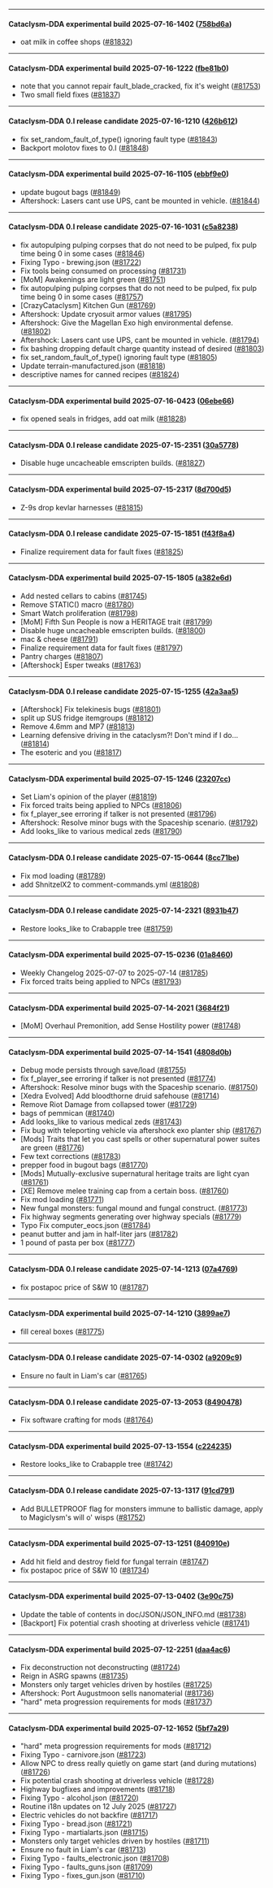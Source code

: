 
---

#### Cataclysm-DDA experimental build 2025-07-16-1402 ([758bd6a](https://github.com/CleverRaven/Cataclysm-DDA/releases/tag/cdda-experimental-2025-07-16-1402))

* oat milk in coffee shops ([#81832](https://github.com/CleverRaven/Cataclysm-DDA/pull/81832))

---

#### Cataclysm-DDA experimental build 2025-07-16-1222 ([fbe81b0](https://github.com/CleverRaven/Cataclysm-DDA/releases/tag/cdda-experimental-2025-07-16-1222))

* note that you cannot repair fault_blade_cracked, fix it's weight ([#81753](https://github.com/CleverRaven/Cataclysm-DDA/pull/81753))
* Two small field fixes ([#81837](https://github.com/CleverRaven/Cataclysm-DDA/pull/81837))

---

#### Cataclysm-DDA 0.I release candidate 2025-07-16-1210 ([426b612](https://github.com/CleverRaven/Cataclysm-DDA/releases/tag/cdda-0.I-2025-07-16-1210))

* fix set_random_fault_of_type() ignoring fault type ([#81843](https://github.com/CleverRaven/Cataclysm-DDA/pull/81843))
* Backport molotov fixes to 0.I ([#81848](https://github.com/CleverRaven/Cataclysm-DDA/pull/81848))

---

#### Cataclysm-DDA experimental build 2025-07-16-1105 ([ebbf9e0](https://github.com/CleverRaven/Cataclysm-DDA/releases/tag/cdda-experimental-2025-07-16-1105))

* update bugout bags ([#81849](https://github.com/CleverRaven/Cataclysm-DDA/pull/81849))
* Aftershock: Lasers cant use UPS, cant be mounted in vehicle. ([#81844](https://github.com/CleverRaven/Cataclysm-DDA/pull/81844))

---

#### Cataclysm-DDA 0.I release candidate 2025-07-16-1031 ([c5a8238](https://github.com/CleverRaven/Cataclysm-DDA/releases/tag/cdda-0.I-2025-07-16-1031))

* fix autopulping pulping corpses that do not need to be pulped, fix pulp time being 0 in some cases ([#81846](https://github.com/CleverRaven/Cataclysm-DDA/pull/81846))
* Fixing Typo - brewing.json ([#81722](https://github.com/CleverRaven/Cataclysm-DDA/pull/81722))
* Fix tools being consumed on processing ([#81731](https://github.com/CleverRaven/Cataclysm-DDA/pull/81731))
* [MoM] Awakenings are light green ([#81751](https://github.com/CleverRaven/Cataclysm-DDA/pull/81751))
* fix autopulping pulping corpses that do not need to be pulped, fix pulp time being 0 in some cases ([#81757](https://github.com/CleverRaven/Cataclysm-DDA/pull/81757))
* [CrazyCataclysm] Kitchen Gun ([#81769](https://github.com/CleverRaven/Cataclysm-DDA/pull/81769))
* Aftershock: Update cryosuit armor values ([#81795](https://github.com/CleverRaven/Cataclysm-DDA/pull/81795))
* Aftershock: Give the Magellan Exo high environmental defense. ([#81802](https://github.com/CleverRaven/Cataclysm-DDA/pull/81802))
* Aftershock: Lasers cant use UPS, cant be mounted in vehicle. ([#81794](https://github.com/CleverRaven/Cataclysm-DDA/pull/81794))
* fix bashing dropping default charge quantity instead of desired ([#81803](https://github.com/CleverRaven/Cataclysm-DDA/pull/81803))
* fix set_random_fault_of_type() ignoring fault type ([#81805](https://github.com/CleverRaven/Cataclysm-DDA/pull/81805))
* Update terrain-manufactured.json ([#81818](https://github.com/CleverRaven/Cataclysm-DDA/pull/81818))
* descriptive names for canned recipes ([#81824](https://github.com/CleverRaven/Cataclysm-DDA/pull/81824))

---

#### Cataclysm-DDA experimental build 2025-07-16-0423 ([06ebe66](https://github.com/CleverRaven/Cataclysm-DDA/releases/tag/cdda-experimental-2025-07-16-0423))

* fix opened seals in fridges, add oat milk ([#81828](https://github.com/CleverRaven/Cataclysm-DDA/pull/81828))

---

#### Cataclysm-DDA 0.I release candidate 2025-07-15-2351 ([30a5778](https://github.com/CleverRaven/Cataclysm-DDA/releases/tag/cdda-0.I-2025-07-15-2351))

* Disable huge uncacheable emscripten builds. ([#81827](https://github.com/CleverRaven/Cataclysm-DDA/pull/81827))

---

#### Cataclysm-DDA experimental build 2025-07-15-2317 ([8d700d5](https://github.com/CleverRaven/Cataclysm-DDA/releases/tag/cdda-experimental-2025-07-15-2317))

* Z-9s drop kevlar harnesses ([#81815](https://github.com/CleverRaven/Cataclysm-DDA/pull/81815))

---

#### Cataclysm-DDA 0.I release candidate 2025-07-15-1851 ([f43f8a4](https://github.com/CleverRaven/Cataclysm-DDA/releases/tag/cdda-0.I-2025-07-15-1851))

* Finalize requirement data for fault fixes ([#81825](https://github.com/CleverRaven/Cataclysm-DDA/pull/81825))

---

#### Cataclysm-DDA experimental build 2025-07-15-1805 ([a382e6d](https://github.com/CleverRaven/Cataclysm-DDA/releases/tag/cdda-experimental-2025-07-15-1805))

* Add nested cellars to cabins ([#81745](https://github.com/CleverRaven/Cataclysm-DDA/pull/81745))
* Remove STATIC() macro ([#81780](https://github.com/CleverRaven/Cataclysm-DDA/pull/81780))
* Smart Watch proliferation ([#81798](https://github.com/CleverRaven/Cataclysm-DDA/pull/81798))
* [MoM] Fifth Sun People is now a HERITAGE trait ([#81799](https://github.com/CleverRaven/Cataclysm-DDA/pull/81799))
* Disable huge uncacheable emscripten builds. ([#81800](https://github.com/CleverRaven/Cataclysm-DDA/pull/81800))
* mac & cheese ([#81791](https://github.com/CleverRaven/Cataclysm-DDA/pull/81791))
* Finalize requirement data for fault fixes ([#81797](https://github.com/CleverRaven/Cataclysm-DDA/pull/81797))
* Pantry charges ([#81807](https://github.com/CleverRaven/Cataclysm-DDA/pull/81807))
* [Aftershock] Esper tweaks ([#81763](https://github.com/CleverRaven/Cataclysm-DDA/pull/81763))

---

#### Cataclysm-DDA 0.I release candidate 2025-07-15-1255 ([42a3aa5](https://github.com/CleverRaven/Cataclysm-DDA/releases/tag/cdda-0.I-2025-07-15-1255))

* [Aftershock] Fix telekinesis bugs ([#81801](https://github.com/CleverRaven/Cataclysm-DDA/pull/81801))
* split up SUS fridge itemgroups ([#81812](https://github.com/CleverRaven/Cataclysm-DDA/pull/81812))
* Remove 4.6mm and MP7 ([#81813](https://github.com/CleverRaven/Cataclysm-DDA/pull/81813))
* Learning defensive driving in the cataclysm?! Don't mind if I do... ([#81814](https://github.com/CleverRaven/Cataclysm-DDA/pull/81814))
* The esoteric and you ([#81817](https://github.com/CleverRaven/Cataclysm-DDA/pull/81817))

---

#### Cataclysm-DDA experimental build 2025-07-15-1246 ([23207cc](https://github.com/CleverRaven/Cataclysm-DDA/releases/tag/cdda-experimental-2025-07-15-1246))

* Set Liam's opinion of the player ([#81819](https://github.com/CleverRaven/Cataclysm-DDA/pull/81819))
* Fix forced traits being applied to NPCs ([#81806](https://github.com/CleverRaven/Cataclysm-DDA/pull/81806))
* fix f_player_see erroring if talker is not presented ([#81796](https://github.com/CleverRaven/Cataclysm-DDA/pull/81796))
* Aftershock: Resolve minor bugs with the Spaceship scenario. ([#81792](https://github.com/CleverRaven/Cataclysm-DDA/pull/81792))
* Add looks_like to various medical zeds ([#81790](https://github.com/CleverRaven/Cataclysm-DDA/pull/81790))

---

#### Cataclysm-DDA 0.I release candidate 2025-07-15-0644 ([8cc71be](https://github.com/CleverRaven/Cataclysm-DDA/releases/tag/cdda-0.I-2025-07-15-0644))

* Fix mod loading ([#81789](https://github.com/CleverRaven/Cataclysm-DDA/pull/81789))
* add ShnitzelX2 to comment-commands.yml ([#81808](https://github.com/CleverRaven/Cataclysm-DDA/pull/81808))

---

#### Cataclysm-DDA 0.I release candidate 2025-07-14-2321 ([8931b47](https://github.com/CleverRaven/Cataclysm-DDA/releases/tag/cdda-0.I-2025-07-14-2321))

* Restore looks_like to Crabapple tree ([#81759](https://github.com/CleverRaven/Cataclysm-DDA/pull/81759))

---

#### Cataclysm-DDA experimental build 2025-07-15-0236 ([01a8460](https://github.com/CleverRaven/Cataclysm-DDA/releases/tag/cdda-experimental-2025-07-15-0236))

* Weekly Changelog 2025-07-07 to 2025-07-14 ([#81785](https://github.com/CleverRaven/Cataclysm-DDA/pull/81785))
* Fix forced traits being applied to NPCs ([#81793](https://github.com/CleverRaven/Cataclysm-DDA/pull/81793))

---

#### Cataclysm-DDA experimental build 2025-07-14-2021 ([3684f21](https://github.com/CleverRaven/Cataclysm-DDA/releases/tag/cdda-experimental-2025-07-14-2021))

* [MoM] Overhaul Premonition, add Sense Hostility power ([#81748](https://github.com/CleverRaven/Cataclysm-DDA/pull/81748))

---

#### Cataclysm-DDA experimental build 2025-07-14-1541 ([4808d0b](https://github.com/CleverRaven/Cataclysm-DDA/releases/tag/cdda-experimental-2025-07-14-1541))

* Debug mode persists through save/load ([#81755](https://github.com/CleverRaven/Cataclysm-DDA/pull/81755))
* fix f_player_see erroring if talker is not presented ([#81774](https://github.com/CleverRaven/Cataclysm-DDA/pull/81774))
* Aftershock: Resolve minor bugs with the Spaceship scenario. ([#81750](https://github.com/CleverRaven/Cataclysm-DDA/pull/81750))
* [Xedra Evolved] Add bloodthorne druid safehouse ([#81714](https://github.com/CleverRaven/Cataclysm-DDA/pull/81714))
* Remove Riot Damage from collapsed tower ([#81729](https://github.com/CleverRaven/Cataclysm-DDA/pull/81729))
* bags of pemmican ([#81740](https://github.com/CleverRaven/Cataclysm-DDA/pull/81740))
* Add looks_like to various medical zeds ([#81743](https://github.com/CleverRaven/Cataclysm-DDA/pull/81743))
* Fix bug with teleporting vehicle via aftershock exo planter ship ([#81767](https://github.com/CleverRaven/Cataclysm-DDA/pull/81767))
* [Mods] Traits that let you cast spells or other supernatural power suites are green ([#81776](https://github.com/CleverRaven/Cataclysm-DDA/pull/81776))
* Few text corrections ([#81783](https://github.com/CleverRaven/Cataclysm-DDA/pull/81783))
* prepper food in bugout bags ([#81770](https://github.com/CleverRaven/Cataclysm-DDA/pull/81770))
* [Mods] Mutually-exclusive supernatural heritage traits are light cyan ([#81761](https://github.com/CleverRaven/Cataclysm-DDA/pull/81761))
* [XE] Remove melee training cap from a certain boss. ([#81760](https://github.com/CleverRaven/Cataclysm-DDA/pull/81760))
* Fix mod loading ([#81771](https://github.com/CleverRaven/Cataclysm-DDA/pull/81771))
* New fungal monsters: fungal mound and fungal construct. ([#81773](https://github.com/CleverRaven/Cataclysm-DDA/pull/81773))
* Fix highway segments generating over highway specials ([#81779](https://github.com/CleverRaven/Cataclysm-DDA/pull/81779))
* Typo Fix computer_eocs.json ([#81784](https://github.com/CleverRaven/Cataclysm-DDA/pull/81784))
* peanut butter and jam in half-liter jars ([#81782](https://github.com/CleverRaven/Cataclysm-DDA/pull/81782))
* 1 pound of pasta per box ([#81777](https://github.com/CleverRaven/Cataclysm-DDA/pull/81777))

---

#### Cataclysm-DDA 0.I release candidate 2025-07-14-1213 ([07a4769](https://github.com/CleverRaven/Cataclysm-DDA/releases/tag/cdda-0.I-2025-07-14-1213))

* fix postapoc price of S&W 10 ([#81787](https://github.com/CleverRaven/Cataclysm-DDA/pull/81787))

---

#### Cataclysm-DDA experimental build 2025-07-14-1210 ([3899ae7](https://github.com/CleverRaven/Cataclysm-DDA/releases/tag/cdda-experimental-2025-07-14-1210))

* fill cereal boxes ([#81775](https://github.com/CleverRaven/Cataclysm-DDA/pull/81775))

---

#### Cataclysm-DDA 0.I release candidate 2025-07-14-0302 ([a9209c9](https://github.com/CleverRaven/Cataclysm-DDA/releases/tag/cdda-0.I-2025-07-14-0302))

* Ensure no fault in Liam's car ([#81765](https://github.com/CleverRaven/Cataclysm-DDA/pull/81765))

---

#### Cataclysm-DDA 0.I release candidate 2025-07-13-2053 ([8490478](https://github.com/CleverRaven/Cataclysm-DDA/releases/tag/cdda-0.I-2025-07-13-2053))

* Fix software crafting for mods ([#81764](https://github.com/CleverRaven/Cataclysm-DDA/pull/81764))

---

#### Cataclysm-DDA experimental build 2025-07-13-1554 ([c224235](https://github.com/CleverRaven/Cataclysm-DDA/releases/tag/cdda-experimental-2025-07-13-1554))

* Restore looks_like to Crabapple tree ([#81742](https://github.com/CleverRaven/Cataclysm-DDA/pull/81742))

---

#### Cataclysm-DDA 0.I release candidate 2025-07-13-1317 ([91cd791](https://github.com/CleverRaven/Cataclysm-DDA/releases/tag/cdda-0.I-2025-07-13-1317))

* Add BULLETPROOF flag for monsters immune to ballistic damage, apply to Magiclysm's will o' wisps ([#81752](https://github.com/CleverRaven/Cataclysm-DDA/pull/81752))

---

#### Cataclysm-DDA experimental build 2025-07-13-1251 ([840910e](https://github.com/CleverRaven/Cataclysm-DDA/releases/tag/cdda-experimental-2025-07-13-1251))

* Add hit field and destroy field for fungal terrain ([#81747](https://github.com/CleverRaven/Cataclysm-DDA/pull/81747))
* fix postapoc price of S&W 10 ([#81734](https://github.com/CleverRaven/Cataclysm-DDA/pull/81734))

---

#### Cataclysm-DDA experimental build 2025-07-13-0402 ([3e90c75](https://github.com/CleverRaven/Cataclysm-DDA/releases/tag/cdda-experimental-2025-07-13-0402))

* Update the table of contents in doc/JSON/JSON_INFO.md ([#81738](https://github.com/CleverRaven/Cataclysm-DDA/pull/81738))
* [Backport] Fix potential crash shooting at driverless vehicle ([#81741](https://github.com/CleverRaven/Cataclysm-DDA/pull/81741))

---

#### Cataclysm-DDA experimental build 2025-07-12-2251 ([daa4ac6](https://github.com/CleverRaven/Cataclysm-DDA/releases/tag/cdda-experimental-2025-07-12-2251))

* Fix deconstruction not deconstructing ([#81724](https://github.com/CleverRaven/Cataclysm-DDA/pull/81724))
* Reign in ASRG spawns ([#81735](https://github.com/CleverRaven/Cataclysm-DDA/pull/81735))
* Monsters only target vehicles driven by hostiles ([#81725](https://github.com/CleverRaven/Cataclysm-DDA/pull/81725))
* Aftershock: Port Augustmoon sells nanomaterial ([#81736](https://github.com/CleverRaven/Cataclysm-DDA/pull/81736))
* "hard" meta progression requirements for mods ([#81737](https://github.com/CleverRaven/Cataclysm-DDA/pull/81737))

---

#### Cataclysm-DDA experimental build 2025-07-12-1652 ([5bf7a29](https://github.com/CleverRaven/Cataclysm-DDA/releases/tag/cdda-experimental-2025-07-12-1652))

* "hard" meta progression requirements for mods ([#81712](https://github.com/CleverRaven/Cataclysm-DDA/pull/81712))
* Fixing Typo - carnivore.json ([#81723](https://github.com/CleverRaven/Cataclysm-DDA/pull/81723))
* Allow NPC to dress really quietly on game start (and during mutations) ([#81726](https://github.com/CleverRaven/Cataclysm-DDA/pull/81726))
* Fix potential crash shooting at driverless vehicle ([#81728](https://github.com/CleverRaven/Cataclysm-DDA/pull/81728))
* Highway bugfixes and improvements ([#81718](https://github.com/CleverRaven/Cataclysm-DDA/pull/81718))
* Fixing Typo - alcohol.json ([#81720](https://github.com/CleverRaven/Cataclysm-DDA/pull/81720))
* Routine i18n updates on 12 July 2025 ([#81727](https://github.com/CleverRaven/Cataclysm-DDA/pull/81727))
* Electric vehicles do not backfire ([#81717](https://github.com/CleverRaven/Cataclysm-DDA/pull/81717))
* Fixing Typo - bread.json ([#81721](https://github.com/CleverRaven/Cataclysm-DDA/pull/81721))
* Fixing Typo - martialarts.json ([#81715](https://github.com/CleverRaven/Cataclysm-DDA/pull/81715))
* Monsters only target vehicles driven by hostiles ([#81711](https://github.com/CleverRaven/Cataclysm-DDA/pull/81711))
* Ensure no fault in Liam's car ([#81713](https://github.com/CleverRaven/Cataclysm-DDA/pull/81713))
* Fixing Typo - faults_electronic.json ([#81708](https://github.com/CleverRaven/Cataclysm-DDA/pull/81708))
* Fixing Typo - faults_guns.json ([#81709](https://github.com/CleverRaven/Cataclysm-DDA/pull/81709))
* Fixing Typo - fixes_gun.json ([#81710](https://github.com/CleverRaven/Cataclysm-DDA/pull/81710))
